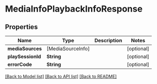 # MediaInfoPlaybackInfoResponse

## Properties
Name | Type | Description | Notes
------------ | ------------- | ------------- | -------------
**mediaSources** | [MediaSourceInfo] |  | [optional] 
**playSessionId** | **String** |  | [optional] 
**errorCode** | **String** |  | [optional] 

[[Back to Model list]](../README.md#documentation-for-models) [[Back to API list]](../README.md#documentation-for-api-endpoints) [[Back to README]](../README.md)


